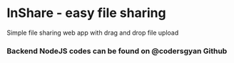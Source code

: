 # InShare - easy file sharing
Simple file sharing web app with drag and drop file upload



### Backend NodeJS codes can be found on @codersgyan Github

